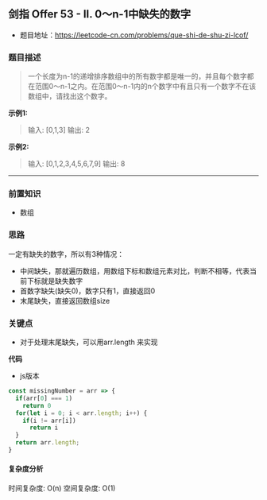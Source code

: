 ## 剑指 Offer 53 - II. 0～n-1中缺失的数字
- 题目地址：https://leetcode-cn.com/problems/que-shi-de-shu-zi-lcof/

### 题目描述
> 一个长度为n-1的递增排序数组中的所有数字都是唯一的，并且每个数字都在范围0～n-1之内。在范围0～n-1内的n个数字中有且只有一个数字不在该数组中，请找出这个数字。


**示例1:**
> 输入: [0,1,3]
输出: 2

**示例2:**
>输入: [0,1,2,3,4,5,6,7,9]
输出: 8

--- 

### 前置知识
- 数组

### 思路
一定有缺失的数字，所以有3种情况：
- 中间缺失，那就遍历数组，用数组下标和数组元素对比，判断不相等，代表当前下标就是缺失数字
- 首数字缺失(缺失0)，数字只有1，直接返回0
- 末尾缺失，直接返回数组size
 

### 关键点
- 对于处理末尾缺失，可以用arr.length 来实现

**代码**
- js版本
```js
const missingNumber = arr => {
  if(arr[0] === 1)
    return 0
  for(let i = 0; i < arr.length; i++) {
    if(i != arr[i])
      return i
  }
  return arr.length;
}
```


#### 复杂度分析
时间复杂度: O(n) 
空间复杂度: O(1)



